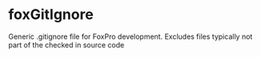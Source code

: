 # foxGitIgnore
Generic .gitignore file for FoxPro development. Excludes files typically not part of the checked in source code
